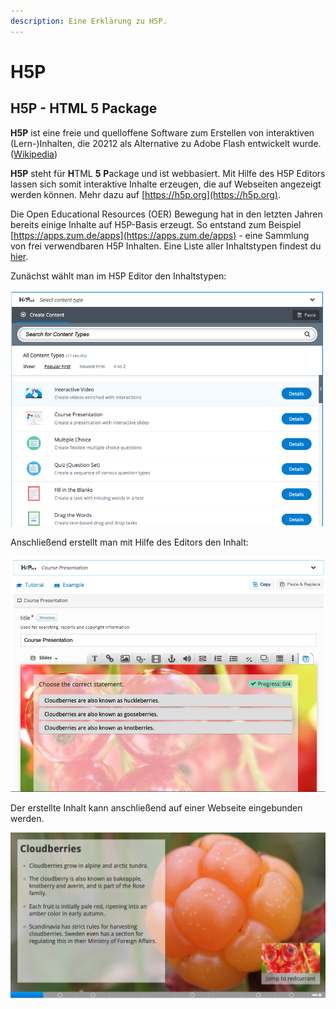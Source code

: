 ```yaml
---
description: Eine Erklärung zu H5P.
---
```


# H5P

## H5P - HTML 5 Package

**H5P** ist eine freie und quelloffene Software zum Erstellen von interaktiven \(Lern-\)Inhalten, die 20212 als Alternative zu Adobe Flash entwickelt wurde. \([Wikipedia](https://de.wikipedia.org/wiki/H5P)\)

**H5P** steht für **H**TML **5** **P**ackage und ist webbasiert. Mit Hilfe des H5P Editors lassen sich somit interaktive Inhalte erzeugen, die auf Webseiten angezeigt werden können. Mehr dazu auf [https://h5p.org](https://h5p.org).

Die Open Educational Resources \(OER\) Bewegung hat in den letzten Jahren bereits einige Inhalte auf H5P-Basis erzeugt. So entstand zum Beispiel [https://apps.zum.de/apps](https://apps.zum.de/apps) - eine Sammlung von frei verwendbaren H5P Inhalten. Eine Liste aller Inhaltstypen findest du [hier](https://h5p.org/content-types-and-applications).

Zunächst wählt man im H5P Editor den Inhaltstypen:

![W&#xE4;hlen des Inhaltstypen im H5P Editor.](../.gitbook/assets/screenshot-2021-01-09-at-17.21.37.png)

Anschließend erstellt man mit Hilfe des Editors den Inhalt:

![](../.gitbook/assets/screenshot-2021-01-09-at-17.22.45.png)

Der erstellte Inhalt kann anschließend auf einer Webseite eingebunden werden.

![](../.gitbook/assets/screenshot-2021-01-09-at-17.24.32.png)

## 








